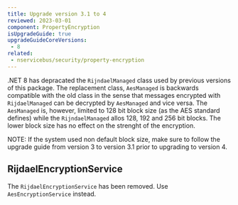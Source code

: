 ```yaml
---
title: Upgrade version 3.1 to 4
reviewed: 2023-03-01
component: PropertyEncryption
isUpgradeGuide: true
upgradeGuideCoreVersions:
 - 8
related:
 - nservicebus/security/property-encryption
---
```


.NET 8 has depracated the `RijndaelManaged` class used by previous versions of this package. The replacement class, `AesManaged` is backwards compatible with the old class in the sense that messages encrypted with `RijdaelManaged` can be decrypted by `AesManaged` and vice versa. The `AesManaged` is, however, limited to 128 bit block size (as the AES standard defines) while the `RijndaelManaged` allos 128, 192 and 256 bit blocks. The lower block size has no effect on the strenght of the encryption.

NOTE: If the system used non default block size, make sure to follow the upgrade guide from version 3 to version 3.1 prior to upgrading to version 4.

## RijdaelEncryptionService

The `RijdaelEncryptionService` has been removed. Use `AesEncryptionService` instead.